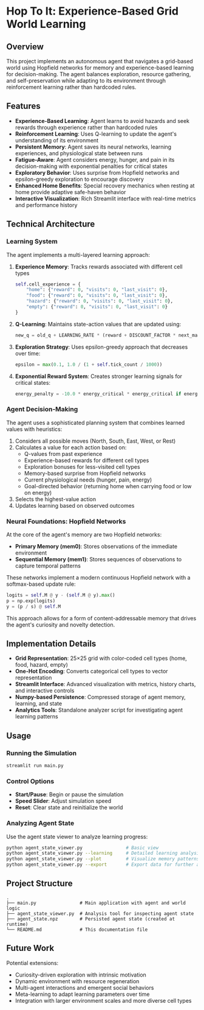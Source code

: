 # Hop To It: Experience-Based Grid World Learning

## Overview

This project implements an autonomous agent that navigates a grid-based world using Hopfield networks for memory and experience-based learning for decision-making. The agent balances exploration, resource gathering, and self-preservation while adapting to its environment through reinforcement learning rather than hardcoded rules.

## Features

- **Experience-Based Learning**: Agent learns to avoid hazards and seek rewards through experience rather than hardcoded rules
- **Reinforcement Learning**: Uses Q-learning to update the agent's understanding of its environment
- **Persistent Memory**: Agent saves its neural networks, learning experiences, and physiological state between runs
- **Fatigue-Aware**: Agent considers energy, hunger, and pain in its decision-making with exponential penalties for critical states
- **Exploratory Behavior**: Uses surprise from Hopfield networks and epsilon-greedy exploration to encourage discovery
- **Enhanced Home Benefits**: Special recovery mechanics when resting at home provide adaptive safe-haven behavior
- **Interactive Visualization**: Rich Streamlit interface with real-time metrics and performance history

## Technical Architecture

### Learning System

The agent implements a multi-layered learning approach:

1. **Experience Memory**: Tracks rewards associated with different cell types
   ```python
   self.cell_experience = {
       "home": {"reward": 0, "visits": 0, "last_visit": 0},
       "food": {"reward": 0, "visits": 0, "last_visit": 0},
       "hazard": {"reward": 0, "visits": 0, "last_visit": 0},
       "empty": {"reward": 0, "visits": 0, "last_visit": 0}
   }
   ```

2. **Q-Learning**: Maintains state-action values that are updated using:
   ```python
   new_q = old_q + LEARNING_RATE * (reward + DISCOUNT_FACTOR * next_max_q - old_q)
   ```

3. **Exploration Strategy**: Uses epsilon-greedy approach that decreases over time:
   ```python
   epsilon = max(0.1, 1.0 / (1 + self.tick_count / 1000))
   ```

4. **Exponential Reward System**: Creates stronger learning signals for critical states:
   ```python
   energy_penalty = -10.0 * energy_critical * energy_critical if energy_critical > 0.5 else 0
   ```

### Agent Decision-Making

The agent uses a sophisticated planning system that combines learned values with heuristics:

1. Considers all possible moves (North, South, East, West, or Rest)
2. Calculates a value for each action based on:
   - Q-values from past experience
   - Experience-based rewards for different cell types
   - Exploration bonuses for less-visited cell types
   - Memory-based surprise from Hopfield networks
   - Current physiological needs (hunger, pain, energy)
   - Goal-directed behavior (returning home when carrying food or low on energy)
3. Selects the highest-value action
4. Updates learning based on observed outcomes

### Neural Foundations: Hopfield Networks

At the core of the agent's memory are two Hopfield networks:

- **Primary Memory (mem0)**: Stores observations of the immediate environment
- **Sequential Memory (mem1)**: Stores sequences of observations to capture temporal patterns

These networks implement a modern continuous Hopfield network with a softmax-based update rule:

```python
logits = self.M @ y - (self.M @ y).max()
p = np.exp(logits)
y = (p / s) @ self.M
```

This approach allows for a form of content-addressable memory that drives the agent's curiosity and novelty detection.

## Implementation Details

- **Grid Representation**: 25×25 grid with color-coded cell types (home, food, hazard, empty)
- **One-Hot Encoding**: Converts categorical cell types to vector representation
- **Streamlit Interface**: Advanced visualization with metrics, history charts, and interactive controls
- **Numpy-based Persistence**: Compressed storage of agent memory, learning, and state
- **Analytics Tools**: Standalone analyzer script for investigating agent learning patterns

## Usage

### Running the Simulation

```bash
streamlit run main.py
```

### Control Options
- **Start/Pause**: Begin or pause the simulation
- **Speed Slider**: Adjust simulation speed
- **Reset**: Clear state and reinitialize the world

### Analyzing Agent State

Use the agent state viewer to analyze learning progress:

```bash
python agent_state_viewer.py                # Basic view
python agent_state_viewer.py --learning     # Detailed learning analysis 
python agent_state_viewer.py --plot         # Visualize memory patterns
python agent_state_viewer.py --export       # Export data for further analysis
```

## Project Structure

```
.
├── main.py                # Main application with agent and world logic
├── agent_state_viewer.py  # Analysis tool for inspecting agent state
├── agent_state.npz        # Persisted agent state (created at runtime)
└── README.md              # This documentation file
```

## Future Work

Potential extensions:
- Curiosity-driven exploration with intrinsic motivation
- Dynamic environment with resource regeneration
- Multi-agent interactions and emergent social behaviors
- Meta-learning to adapt learning parameters over time
- Integration with larger environment scales and more diverse cell types
